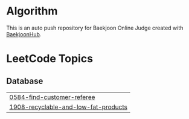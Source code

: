 # Algorithm
This is an auto push repository for Baekjoon Online Judge created with [BaekjoonHub](https://github.com/BaekjoonHub/BaekjoonHub).

<!---LeetCode Topics Start-->
# LeetCode Topics
## Database
|  |
| ------- |
| [0584-find-customer-referee](https://github.com/DudeKYH/Algorithm/tree/master/0584-find-customer-referee) |
| [1908-recyclable-and-low-fat-products](https://github.com/DudeKYH/Algorithm/tree/master/1908-recyclable-and-low-fat-products) |
<!---LeetCode Topics End-->